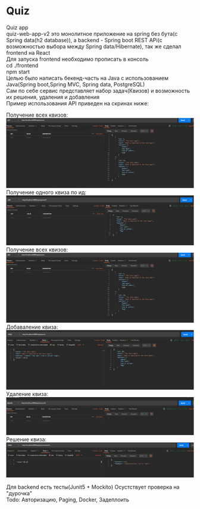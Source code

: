 # Quiz
Quiz app  
quiz-web-app-v2 это монолитное приложение на spring без бута(с Spring data(h2 database)), а backend - Spring boot REST APi(с возможностью выбора между Spring data/Hibernate), так же сделал frontend на React  
Для запуска frontend необходимо прописать в консоль  
cd ./frontend  
npm start  
Целью было написать бекенд-часть на Java с использованием Java(Spring boot,Spring MVC, Spring data, PostgreSQL)  
Сам по себе сервис представляет набор задач(Квизов) и возможность их решения, удаления и добавления  
Пример использования API приведен на скринах ниже:  
  
Получение всех квизов:  
![alt text](API_screenshots/get_All_quizzes.png)  
Получение одного квиза по ид:  
![alt text](API_screenshots/get_quiz_by_id.png)  
Получение всех квизов:  
![alt text](API_screenshots/get_All_quizzes.png)  
Добаваление квиза:  
![alt text](API_screenshots/add_quiz.png)  
Удаление квиза:  
![alt text](API_screenshots/delete_quiz.png)  
Решение квиза:  
![alt text](API_screenshots/solve_quiz.png)  
  
   
   Для backend есть тесты(Junit5 + Mockito)
  Осустствует проверка на "дурочка"  
Todo: Авторизацию, Paging, Docker, Задеплоить
